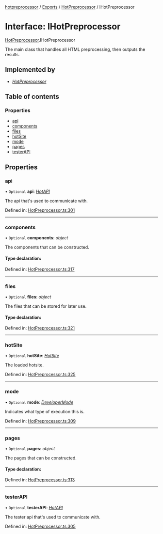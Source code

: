 [hotpreprocessor](../README.md) / [Exports](../modules.md) / [HotPreprocessor](../modules/hotpreprocessor.md) / IHotPreprocessor

# Interface: IHotPreprocessor

[HotPreprocessor](../modules/hotpreprocessor.md).IHotPreprocessor

The main class that handles all HTML preprocessing, then outputs the
results.

## Implemented by

* [*HotPreprocessor*](../classes/hotpreprocessor.hotpreprocessor-1.md)

## Table of contents

### Properties

- [api](hotpreprocessor.ihotpreprocessor.md#api)
- [components](hotpreprocessor.ihotpreprocessor.md#components)
- [files](hotpreprocessor.ihotpreprocessor.md#files)
- [hotSite](hotpreprocessor.ihotpreprocessor.md#hotsite)
- [mode](hotpreprocessor.ihotpreprocessor.md#mode)
- [pages](hotpreprocessor.ihotpreprocessor.md#pages)
- [testerAPI](hotpreprocessor.ihotpreprocessor.md#testerapi)

## Properties

### api

• `Optional` **api**: [*HotAPI*](../classes/hotapi.hotapi-1.md)

The api that's used to communicate with.

Defined in: [HotPreprocessor.ts:301](https://github.com/OurFreeLight/HotPreprocessor/blob/ff92735/src/HotPreprocessor.ts#L301)

___

### components

• `Optional` **components**: *object*

The components that can be constructed.

#### Type declaration:

Defined in: [HotPreprocessor.ts:317](https://github.com/OurFreeLight/HotPreprocessor/blob/ff92735/src/HotPreprocessor.ts#L317)

___

### files

• `Optional` **files**: *object*

The files that can be stored for later use.

#### Type declaration:

Defined in: [HotPreprocessor.ts:321](https://github.com/OurFreeLight/HotPreprocessor/blob/ff92735/src/HotPreprocessor.ts#L321)

___

### hotSite

• `Optional` **hotSite**: [*HotSite*](hotpreprocessor.hotsite.md)

The loaded hotsite.

Defined in: [HotPreprocessor.ts:325](https://github.com/OurFreeLight/HotPreprocessor/blob/ff92735/src/HotPreprocessor.ts#L325)

___

### mode

• `Optional` **mode**: [*DeveloperMode*](../enums/hot.developermode.md)

Indicates what type of execution this is.

Defined in: [HotPreprocessor.ts:309](https://github.com/OurFreeLight/HotPreprocessor/blob/ff92735/src/HotPreprocessor.ts#L309)

___

### pages

• `Optional` **pages**: *object*

The pages that can be constructed.

#### Type declaration:

Defined in: [HotPreprocessor.ts:313](https://github.com/OurFreeLight/HotPreprocessor/blob/ff92735/src/HotPreprocessor.ts#L313)

___

### testerAPI

• `Optional` **testerAPI**: [*HotAPI*](../classes/hotapi.hotapi-1.md)

The tester api that's used to communicate with.

Defined in: [HotPreprocessor.ts:305](https://github.com/OurFreeLight/HotPreprocessor/blob/ff92735/src/HotPreprocessor.ts#L305)
